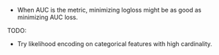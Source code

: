 - When AUC is the metric, minimizing logloss might be as good as minimizing AUC loss.

TODO:
- Try likelihood encoding on categorical features with high cardinality.
